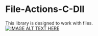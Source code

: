 # File-Actions-C-Dll
This library is designed to work with files.<br/>
[![IMAGE ALT TEXT HERE](https://img.youtube.com/vi/Jbcpq8gCGPs/0.jpg)](https://www.youtube.com/watch?v=Jbcpq8gCGPs)
